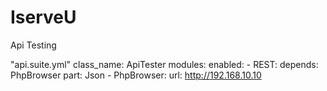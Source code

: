 # IserveU
Api Testing


"api.suite.yml"
class_name: ApiTester
modules:
    enabled:
      - REST:
          depends: PhpBrowser
          part: Json
      - PhpBrowser:
            url: http://192.168.10.10

